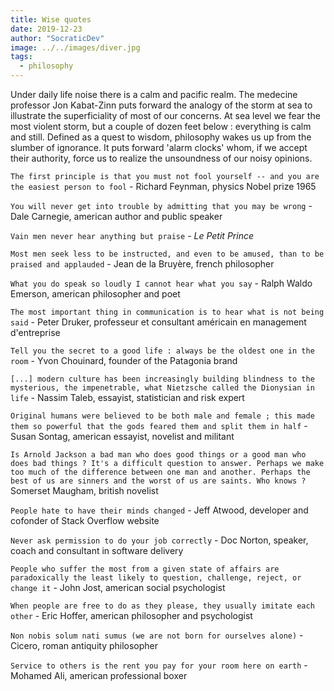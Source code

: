 ```yaml
---
title: Wise quotes
date: 2019-12-23
author: "SocraticDev"
image: ../../images/diver.jpg
tags:
  - philosophy
---
```


Under daily life noise there is a calm and pacific realm. The medecine professor Jon Kabat-Zinn puts forward the analogy of the storm at sea to illustrate the superficiality of most of our concerns. At sea level we fear the most violent storm, but a couple of dozen feet below : everything is calm and still. Defined as a quest to wisdom, philosophy wakes us up from the slumber of ignorance. It puts forward 'alarm clocks' whom, if we accept their authority, force us to realize the unsoundness of our noisy opinions.

```The first principle is that you must not fool yourself -- and you are the easiest person to fool``` - Richard Feynman, physics Nobel prize 1965

```You will never get into trouble by admitting that you may be wrong``` - Dale Carnegie, american author and public speaker

```Vain men never hear anything but praise``` - _Le Petit Prince_

```Most men seek less to be instructed, and even to be amused, than to be praised and applauded``` - Jean de la Bruyère, french philosopher

```What you do speak so loudly I cannot hear what you say``` - Ralph Waldo Emerson, american philosopher and poet

```The most important thing in communication is to hear what is not being said``` - Peter Druker, professeur et consultant américain en management d'entreprise

```Tell you the secret to a good life : always be the oldest one in the room``` - Yvon Chouinard, founder of the Patagonia brand

```[...] modern culture has been increasingly building blindness to the mysterious, the impenetrable, what Nietzsche called the Dionysian in life``` - Nassim Taleb, essayist, statistician and risk expert

```Original humans were believed to be both male and female ; this made them so powerful that the gods feared them and split them in half``` - Susan Sontag, american essayist, novelist and militant

```Is Arnold Jackson a bad man who does good things or a good man who does bad things ? It's a difficult question to answer. Perhaps we make too much of the difference between one man and another. Perhaps the best of us are sinners and the worst of us are saints. Who knows ?``` Somerset Maugham, british novelist

```People hate to have their minds changed``` - Jeff Atwood, developer and cofonder of Stack Overflow website

```Never ask permission to do your job correctly``` - Doc Norton, speaker, coach and consultant in software delivery

```People who suffer the most from a given state of affairs are paradoxically the least likely to question, challenge, reject, or change it``` - John Jost, american social psychologist

```When people are free to do as they please, they usually imitate each other``` - Eric Hoffer, american philosopher and psychologist

```Non nobis solum nati sumus (we are not born for ourselves alone)``` - Cicero, roman antiquity philosopher

```Service to others is the rent you pay for your room here on earth``` - Mohamed Ali, american professional boxer